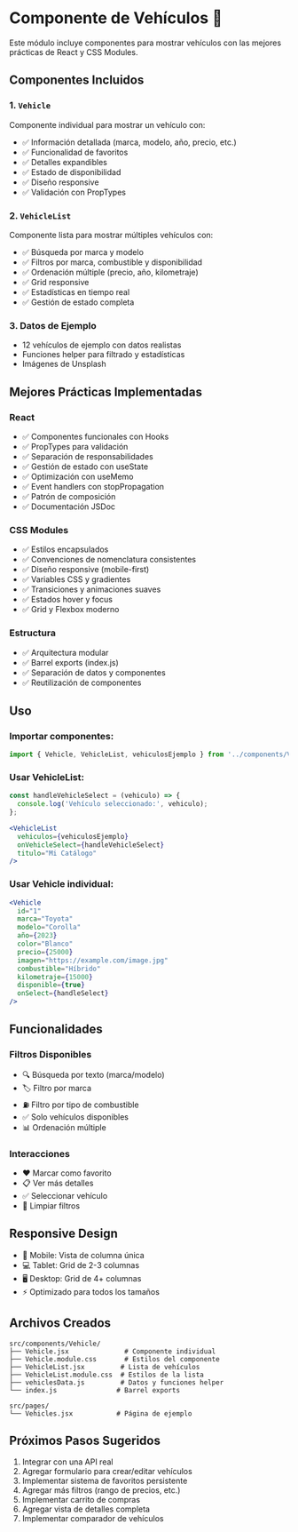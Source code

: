 # Componente de Vehículos 🚗

Este módulo incluye componentes para mostrar vehículos con las mejores prácticas de React y CSS Modules.

## Componentes Incluidos

### 1. `Vehicle`
Componente individual para mostrar un vehículo con:
- ✅ Información detallada (marca, modelo, año, precio, etc.)
- ✅ Funcionalidad de favoritos
- ✅ Detalles expandibles
- ✅ Estado de disponibilidad
- ✅ Diseño responsive
- ✅ Validación con PropTypes

### 2. `VehicleList`
Componente lista para mostrar múltiples vehículos con:
- ✅ Búsqueda por marca y modelo
- ✅ Filtros por marca, combustible y disponibilidad
- ✅ Ordenación múltiple (precio, año, kilometraje)
- ✅ Grid responsive
- ✅ Estadísticas en tiempo real
- ✅ Gestión de estado completa

### 3. Datos de Ejemplo
- 12 vehículos de ejemplo con datos realistas
- Funciones helper para filtrado y estadísticas
- Imágenes de Unsplash

## Mejores Prácticas Implementadas

### React
- ✅ Componentes funcionales con Hooks
- ✅ PropTypes para validación
- ✅ Separación de responsabilidades
- ✅ Gestión de estado con useState
- ✅ Optimización con useMemo
- ✅ Event handlers con stopPropagation
- ✅ Patrón de composición
- ✅ Documentación JSDoc

### CSS Modules
- ✅ Estilos encapsulados
- ✅ Convenciones de nomenclatura consistentes
- ✅ Diseño responsive (mobile-first)
- ✅ Variables CSS y gradientes
- ✅ Transiciones y animaciones suaves
- ✅ Estados hover y focus
- ✅ Grid y Flexbox moderno

### Estructura
- ✅ Arquitectura modular
- ✅ Barrel exports (index.js)
- ✅ Separación de datos y componentes
- ✅ Reutilización de componentes

## Uso

### Importar componentes:
```jsx
import { Vehicle, VehicleList, vehiculosEjemplo } from '../components/Vehicle';
```

### Usar VehicleList:
```jsx
const handleVehicleSelect = (vehiculo) => {
  console.log('Vehículo seleccionado:', vehiculo);
};

<VehicleList 
  vehiculos={vehiculosEjemplo}
  onVehicleSelect={handleVehicleSelect}
  titulo="Mi Catálogo"
/>
```

### Usar Vehicle individual:
```jsx
<Vehicle
  id="1"
  marca="Toyota"
  modelo="Corolla"
  año={2023}
  color="Blanco"
  precio={25000}
  imagen="https://example.com/image.jpg"
  combustible="Híbrido"
  kilometraje={15000}
  disponible={true}
  onSelect={handleSelect}
/>
```

## Funcionalidades

### Filtros Disponibles
- 🔍 Búsqueda por texto (marca/modelo)
- 🏷️ Filtro por marca
- ⛽ Filtro por tipo de combustible
- ✅ Solo vehículos disponibles
- 📊 Ordenación múltiple

### Interacciones
- ❤️ Marcar como favorito
- 📋 Ver más detalles
- ✅ Seleccionar vehículo
- 🔄 Limpiar filtros

## Responsive Design
- 📱 Mobile: Vista de columna única
- 💻 Tablet: Grid de 2-3 columnas
- 🖥️ Desktop: Grid de 4+ columnas
- ⚡ Optimizado para todos los tamaños

## Archivos Creados
```
src/components/Vehicle/
├── Vehicle.jsx              # Componente individual
├── Vehicle.module.css       # Estilos del componente
├── VehicleList.jsx         # Lista de vehículos
├── VehicleList.module.css  # Estilos de la lista
├── vehiclesData.js         # Datos y funciones helper
└── index.js               # Barrel exports

src/pages/
└── Vehicles.jsx           # Página de ejemplo
```

## Próximos Pasos Sugeridos
1. Integrar con una API real
2. Agregar formulario para crear/editar vehículos
3. Implementar sistema de favoritos persistente
4. Agregar más filtros (rango de precios, etc.)
5. Implementar carrito de compras
6. Agregar vista de detalles completa
7. Implementar comparador de vehículos

